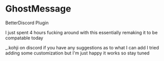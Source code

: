 # GhostMessage
BetterDiscord Plugin

I just spent 4 hours fucking around with this essentially remaking it to be compatable today

_.kohji on discord if you have any suggestions as to what I can add 
I tried adding some customization but I'm just happy it works so stay tuned 
